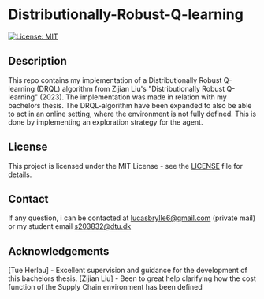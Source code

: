 # Distributionally-Robust-Q-learning

[![License: MIT](https://img.shields.io/badge/License-MIT-yellow.svg)](https://opensource.org/licenses/MIT)

## Description

This repo contains my implementation of a Distributionally Robust Q-learning (DRQL) algorithm from Zijian Liu's "Distributionally Robust Q-learning" (2023). The implementation was made in relation with my bachelors thesis. The DRQL-algorithm have been expanded to also be able to act in an online setting, where the environment is not fully defined. This is done by implementing an exploration strategy for the agent. 

## License

This project is licensed under the MIT License - see the [LICENSE](LICENSE) file for details.

## Contact

If any question, i can be contacted at lucasbrylle6@gmail.com (private mail) or my student email s203832@dtu.dk 

## Acknowledgements

[Tue Herlau] - Excellent supervision and guidance for the development of this bachelors thesis. 
[Zijian Liu] - Been to great help clarifying how the cost function of the Supply Chain environment has been defined
